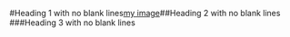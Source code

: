 #Heading 1 with no blank lines[my
image][foo
bar]##Heading 2 with no blank lines
  ###Heading 3 with no blank lines

[FOO
BAR]: train.jpg "train & tracks"
